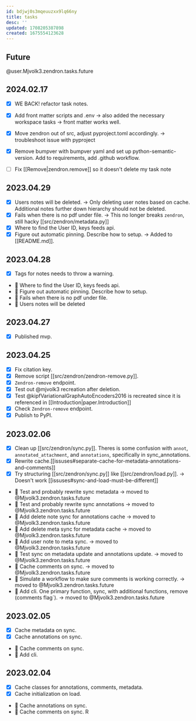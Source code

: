 ```yaml
---
id: bdjwj0s3mqeuuzxx9lq66ny
title: tasks
desc: ''
updated: 1708205387898
created: 1675554123628
---
```

## Future

@user.Mjvolk3.zendron.tasks.future

## 2024.02.17

- [x] WE BACK! refactor task notes.
- [x] Add front matter scripts and .env → also added the necessary workspace tasks → front matter works well.
- [x] Move zendron out of src, adjust pyproject.toml accordingly. → troubleshoot issue with pyproject
- [x] Remove bumpver with bumpver yaml and set up python-semantic-version. Add to requirements, add .github workflow.
- [ ] Fix [[Remove|zendron.remove]] so it doesn't delete my task note


## 2023.04.29

- [x] Users notes will be deleted. → Only deleting user notes based on cache. Additional notes further down hierarchy should not be deleted.
- [x] Fails when there is no pdf under file. → This no longer breaks `zendron`, still hacky [[src/zendron/metadata.py]]
- [x] Where to find the User ID, keys feeds api.
- [x] Figure out automatic pinning. Describe how to setup. → Added to [[README.md]].

## 2023.04.28

- [x] Tags for notes needs to throw a warning.
- 🔲 Where to find the User ID, keys feeds api.
- 🔲 Figure out automatic pinning. Describe how to setup.
- 🔲 Fails when there is no pdf under file.
- 🔲 Users notes will be deleted

## 2023.04.27

- [x] Published mvp.

## 2023.04.25

- [x] Fix citation key.
- [x] Remove script [[src/zendron/zendron-remove.py]].
- [x] `Zendron-remove` endpoint.
- [x] Test out @mjvolk3 recreation after deletion.
- [x] Test @kipfVariationalGraphAutoEncoders2016 is recreated since it is referenced in [[Introduction|paper.Introduction]]
- [x] Check `Zendron-remove` endpoint.
- [x] Publish to PyPI.

## 2023.02.06

- [x] Clean up [[src/zendron/sync.py]]. Theres is some confusion with `annot`, `annotated_attachment`, and `annotations`, specifically in sync_annotations.
- [x] Rewrite cache.[[issuses#separate-cache-for-metadata-annotations-and-comments]]
- [x] Try structuring [[src/zendron/sync.py]] like [[src/zendron/load.py]]. → Doesn't work [[issuses#sync-and-load-must-be-different]]
- 🔲 Test and probably rewrite sync metadata → moved to @Mjvolk3.zendron.tasks.future
- 🔲 Test and probably rewrite sync annotations → moved to @Mjvolk3.zendron.tasks.future
- 🔲 Add delete note sync for annotations cache → moved to @Mjvolk3.zendron.tasks.future
- 🔲 Add delete meta sync for metadata cache → moved to @Mjvolk3.zendron.tasks.future
- 🔲 Add user note to meta sync. → moved to @Mjvolk3.zendron.tasks.future
- 🔲 Test sync on metadata update and annotations update. → moved to @Mjvolk3.zendron.tasks.future
- 🔲 Cache comments on sync. → moved to @Mjvolk3.zendron.tasks.future
- 🔲 Simulate a workflow to make sure comments is working correctly. → moved to @Mjvolk3.zendron.tasks.future
- 🔲 Add cli. One primary function, sync, with additional functions, remove (comments flag`). → moved to @Mjvolk3.zendron.tasks.future

## 2023.02.05

- [x] Cache metadata on sync.
- [x] Cache annotations on sync.
- 🔲 Cache comments on sync.
- 🔲 Add cli.

## 2023.02.04

- [x] Cache classes for annotations, comments, metadata.
- [x] Cache initialization on load.
- 🔲 Cache annotations on sync.
- 🔲 Cache comments on sync.
R

